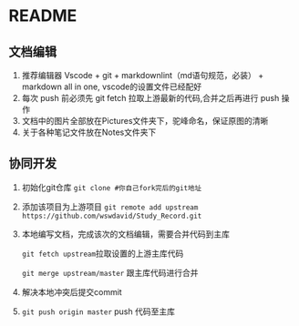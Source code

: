 # README

## 文档编辑

1. 推荐编辑器 Vscode + git + markdownlint（md语句规范，必装） + markdown all in one, vscode的设置文件已经配好
2. 每次 push 前必须先 git fetch 拉取上游最新的代码,合并之后再进行 push 操作
3. 文档中的图片全部放在Pictures文件夹下，驼峰命名，保证原图的清晰
4. 关于各种笔记文件放在Notes文件夹下

## 协同开发

1. 初始化git仓库
`git clone #你自己fork完后的git地址`
2. 添加该项目为上游项目
`git remote add upstream https://github.com/wswdavid/Study_Record.git`
3. 本地编写文档，完成该次的文档编辑，需要合并代码到主库

    `git fetch upstream`拉取设置的上游主库代码

    `git merge upstream/master` 跟主库代码进行合并

4. 解决本地冲突后提交commit
5. `git push origin master` push 代码至主库

